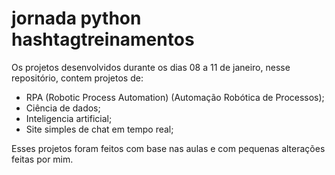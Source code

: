 ﻿# jornada python hashtagtreinamentos
Os projetos desenvolvidos durante os dias 08 a 11 de janeiro, nesse repositório, contem projetos de:
- RPA (Robotic Process Automation) (Automação Robótica de Processos);
- Ciência de dados;
- Inteligencia artificial;
- Site simples de chat em tempo real;

Esses projetos foram feitos com base nas aulas e com pequenas alterações feitas por mim.
